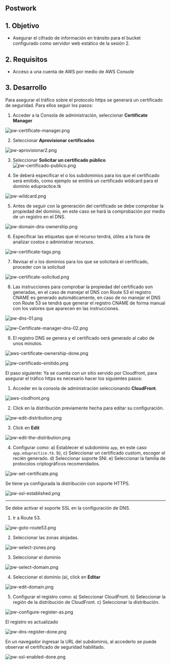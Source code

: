 ## Postwork

## 1. Objetivo 
- Asegurar el cifrado de información en tránsito para el bucket configurado como servidor web estático de la sesión 2.

## 2. Requisitos 
- Acceso a una cuenta de AWS por medio de AWS Console

## 3. Desarrollo 

Para asegurar el tráfico sobre el protocolo https se generará un certificado de seguridad. Para ellos seguir los pasos:

1. Acceder a la Consola de administración, seleccionar **Certificate Manager**

![pw-certificate-manager.png](img/pw-certificate-manager.png)

2. Seleccionar **Aprovisionar certificados**

![pw-aprovisionar2.png](img/pw-aprovisionar2.png)

3. Seleccionar **Solicitar un certificado público**
![pw-certificado-publico.png](img/pw-certificado-publico.png)

4. Se deberá especificar el o los subdominios para los que el certificado será emitido, como ejemplo se emitirá un certificado wildcard para el dominio edupractice.tk

![pw-wildcard.png](img/pw-wildcard.png)

5. Antes de seguir con la generación del certificado se debe comprobar la propiedad del dominio, en este caso se hará la comprobación por medio de un registro en el DNS.

![pw-domain-dns-ownership.png](img/pw-domain-dns-ownership.png)

6. Especificar las etiquetas que el recurso tendrá, útiles a la hora de analizar costos o administrar recursos.

![pw-certificate-tags.png](img/pw-certificate-tags.png)

7. Revisar el o los dominios para los que se solicitará el certificado, proceder con la solicitud

![pw-certificate-solicitud.png](img/pw-certificate-solicitud.png)

8. Las instrucciones para comprobar la propiedad del certificado son generadas, en el caso de manejar el DNS con Route 53 el registro CNAME es generado automáticamente, en caso de no manejar el DNS con Route 53 se tendrá que generar el registro CNAME de forma manual con los valores que aparecen en las instrucciones.

![pw-dns-01.png](img//pw-dns-01.png)

![pw-Certificate-manager-dns-02.png](img/pw-Certificate-manager-dns-02.png)

9. El registro DNS se genera y el certificado será generado al cabo de unos minutos.

![aws-certificate-ownership-done.png](img/aws-certificate-ownership-done.png)

![pw-certificado-emitido.png](img/pw-certificado-emitido.png)


El paso siguiente: Ya se cuenta con un sitio servido por Cloudfront, para asegurar el tráfico https es necesario hacer los siguientes pasos:


1. Acceder en la consola de administración seleccionando **CloudFront**.

![aws-clodfront.png](img/aws-clodfront.png)

2. Click en la distribución previamente hecha para editar su configuración.

![pw-edit-distribution.png](img/pw-edit-distribution.png)

3. Click en **Edit**

![pw-edit-the-distribution.png](img/pw-edit-the-distribution.png)

4. Configurar como:
a) Establecer el subdominio `app`, en este caso `app.edupractice.tk`.
b), c) Seleccionar un certificado custom, escoger el recién generado.
d) Seleccionar soporte SNI.
e) Seleccionar la familia de protocolos criptográficos recomendados.

![pw-set-certificate.png](img/pw-set-certificate.png)

Se tiene ya configurada la distribución con soporte HTTPS.

![pw-ssl-established.png](img/pw-ssl-established.png)

----------------

Se debe activar el soporte SSL en la configuración de DNS.

1. Ir a Route 53.

![pw-goto-route53.png](img/pw-goto-route53.png)

2. Seleccionar las zonas alojadas.

![pw-select-zones.png](img/pw-select-zones.png)

3. Seleccionar el dominio

![pw-select-domain.png](img/pw-select-domain.png)

4. Seleccionar el dominio (a), click en **Editar**

![pw-edit-domain.png](img/pw-edit-domain.png)

5. Configurar el registro como:
a) Seleccionar CloudFront.
b) Seleccionar la región de la distribución de CloudFront.
c) Seleccionar la distribución.

![pw-configure-register-as.png](img/pw-configure-register-as.png)

El registro es actualizado

![pw-dns-register-done.png](img/pw-dns-register-done.png)

En un navegador ingresar la URL del subdominio, al accederlo se puede observar el certificado de seguridad habilitado.

![pw-ssl-enabled-done.png](img/pw-ssl-enabled-done.png)
